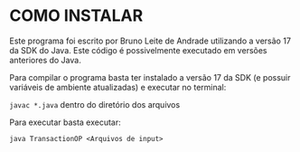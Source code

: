 # COMO INSTALAR

Este programa foi escrito por Bruno Leite de Andrade utilizando a versão 17 da SDK do Java.
Este código é possivelmente executado em versões anteriores do Java.

Para compilar o programa basta ter instalado a versão 17 da SDK
(e possuir variáveis de ambiente atualizadas) e executar no terminal:

`javac *.java` dentro do diretório dos arquivos

Para executar basta executar:

`java TransactionOP <Arquivos de input>`
